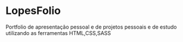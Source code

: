 # LopesFolio
Portfolio de apresentação pessoal e de projetos pessoais e de estudo  
utilizando as ferramentas HTML,CSS,SASS
